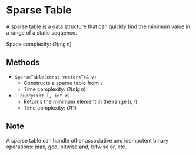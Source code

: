 # Sparse Table

A sparse table is a data structure that can quickly find the minimum value in a range of a static sequence.

Space complexity: $O(n \lg n)$

## Methods

- `SparseTable(const vector<T>& v)`
    - Constructs a sparse table from `v`
    - Time complexity: $O(n \lg n)$
- `T query(int l, int r)`
    - Returns the minimum element in the range $[l, r)$
    - Time complexity: $O(1)$

## Note

A sparse table can handle other associative and idempotent binary operations: max, gcd, bitwise and, bitwise or, etc.